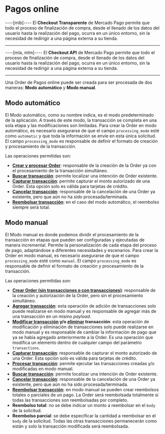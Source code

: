 # Pagos online

----[mlb]----
El **Checkout Transparente** de Mercado Pago permite que todo el proceso de finalización de compra, desde el llenado de los datos del usuario hasta la realización del pago, ocurra en un único entorno, sin la necesidad de redirigir a una página externa a su tienda.

------------
----[mla, mlm]----
El **Checkout API** de Mercado Pago permite que todo el proceso de finalización de compra, desde el llenado de los datos del usuario hasta la realización del pago, ocurra en un único entorno, sin la necesidad de redirigir a una página externa a su tienda.

------------
Una Order de Pagos online puede ser creada para ser procesada de dos maneras: **Modo automático** y **Modo manual**.

## Modo automático

El Modo automático, como su nombre indica, es el modo predeterminado de la aplicación. A través de este modo, la transacción se completa en una sola etapa y las modificaciones son limitadas. Para crear la Order en modo automático, es necesario asegurarse de que el campo `processing_mode` esté como `automatic` y que toda la información se envíe en esta única solicitud. El campo `processing_mode`  es responsable de definir el formato de creación y procesamiento de la transacción.

Las operaciones permitidas son:

- [**Crear y procesar Order**](/development/es/reference/order/online-payments/create/post): responsable de la creación de la Order ya con el procesamiento de la transacción simultáneo.
- [**Buscar transacción**](/development/es/reference/order/online-payments/get-order/get): permite localizar una intención de Order existente.
- [**Capturar transacción**](/development/es/reference/order/online-payments/capture/delete): permite capturar el monto autorizado de una Order. Esta opción solo es válida para tarjetas de crédito.
- [**Cancelar transacción**](/development/es/reference/order/online-payments/cancel-order/post): responsable de la cancelación de una Order ya existente, pero que aún no ha sido procesada/terminada.
- [**Reembolsar transacción**](/development/es/reference/order/online-payments/refund/post): en el caso del modo automático, el reembolso siempre será total.

## Modo manual

El Modo manual es donde podemos dividir el procesamiento de la transacción en etapas que pueden ser configuradas y ejecutadas de manera incremental. Permite la personalización de cada etapa del proceso de pago, adaptándose a diferentes necesidades y escenarios. Para crear la Order en modo manual, es necesario asegurarse de que el campo `processing_mode` esté como `manual`. El campo `processing_mode`  es responsable de definir el formato de creación y procesamiento de la transacción.

Las operaciones permitidas son:

- [**Crear Order (sin transacciones o con transacciones)**](/development/es/reference/order/online-payments/create/post): responsable de la creación y autorización de la Order, pero sin el procesamiento simultáneo.
- [**Agregar transacción**](/development/es/reference/order/online-payments/add-transaction/post): esta operación de adición de transacciones solo puede realizarse en modo manual y es responsable de agregar más de una transacción en un mismo _payload_.
- **[Modificar transacción](/development/es/reference/order/online-payments/update-transaction/patch) y/o [eliminar](/development/es/reference/order/online-payments/delete-transaction/delete) transacción**: esta operación de modificación y eliminación de transacciones solo puede realizarse en modo manual y es responsable de cambiar la información de pago que ya se había agregado anteriormente a la Order. Es una operación que modifica un elemento dentro de cualquier campo del parámetro `transactions`.
- [**Capturar transacción**](/development/es/reference/order/online-payments/capture/delete): responsable de capturar el monto autorizado de una Order. Esta opción solo es válida para tarjetas de crédito.
- [**Procesar transacción**](/development/es/reference/order/online/process-order/post): permite ejecutar las transacciones creadas y/o modificadas en modo manual.
- [**Buscar transacción**](/development/es/reference/order/online-payments/get-order/get): permite localizar una intención de Order existente.
- [**Cancelar transacción**](/development/es/reference/order/online-payments/cancel-order/post): responsable de la cancelación de una Order ya existente, pero que aún no ha sido procesada/terminada.
- [**Reembolsar transacción**](/development/es/reference/order/online-payments/refund/post): en modo manual se pueden crear reembolsos totales o parciales de un pago. La Order será reembolsada totalmente si todas las transacciones son reembolsadas por completo.
- **Reembolso total**: no se debe indicar un monto a reembolsar en el `body` de la solicitud.
- **Reembolso parcial**: se debe especificar la cantidad a reembolsar en el `body` de la solicitud. Todas las otras transacciones permanecerán como están y solo la transacción modificada será reembolsada.